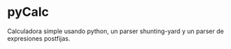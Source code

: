 # pyCalc
Calculadora simple usando python, un parser shunting-yard y un parser de expresiones postfijas.
